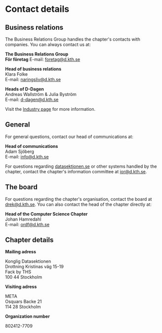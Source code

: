 # Contact details

## Business relations

The Business Relations Group handles the chapter's contacts with companies. You can always contact us at:

**The Business Relations Group**<br />
**För företag**
E-mail: [foretag@d.kth.se](mailto:foretag@d.kth.se)

**Head of business relations**<br />
Klara Folke<br />
E-mail: [naringsliv@d.kth.se](mailto:naringsliv@d.kth.se)<br />

**Heads of D-Dagen**<br />
Andreas Wallström & Julia Byström<br />
E-mail: [d-dagen@d.kth.se](mailto:d-dagen@d.kth.se)<br />

Visit the [Industry page](en/industry) for more information.

## General

For general questions, contact our head of communications at:

**Head of communications**<br />
Adam Sjöberg<br />
E-mail: [info@d.kth.se](mailto:info@d.kth.se)<br />

For questions regarding [datasektionen.se](/) or other systems handled by the chapter, contact the chapter's information committee at [ior@d.kth.se](mailto:ior@d.kth.se).

## The board

For questions regarding the chapter's organisation, contact the board at [drek@d.kth.se](mailto:drek@d.kth.se). You can also contact the head of the chapter directly at:

**Head of the Computer Science Chapter**<br />
Johan Hamredahl<br />
E-mail: [ordf@d.kth.se](mailto:ordf@d.kth.se)<br />

## Chapter details

**Mailing adress**

Konglig Datasektionen<br />
Drottning Kristinas väg 15-19<br />
Fack by THS<br />
100 44 Stockholm

**Visiting adress**

META<br />
Osquars Backe 21<br />
114 28 Stockholm

**Organization number**

802412-7709
